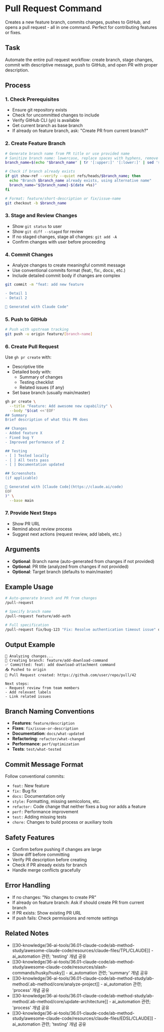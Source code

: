 # Pull Request Command

Creates a new feature branch, commits changes, pushes to GitHub, and opens a
pull request - all in one command. Perfect for contributing features or fixes.

## Task

Automate the entire pull request workflow: create branch, stage changes, commit
with descriptive message, push to GitHub, and open PR with proper description.

## Process

### 1. **Check Prerequisites**

- Ensure git repository exists
- Check for uncommitted changes to include
- Verify GitHub CLI (`gh`) is available
- Get current branch as base branch
- If already on feature branch, ask: "Create PR from current branch?"

### 2. **Create Feature Branch**

```bash
# Generate branch name from PR title or use provided name
# Sanitize branch name: lowercase, replace spaces with hyphens, remove special chars
branch_name=$(echo "$branch_name" | tr '[:upper:]' '[:lower:]' | sed 's/[^a-z0-9-]/-/g' | sed 's/--*/-/g')

# Check if branch already exists
if git show-ref --verify --quiet refs/heads/$branch_name; then
  echo "Branch $branch_name already exists, using alternative name"
  branch_name="${branch_name}-$(date +%s)"
fi

# Format: feature/short-description or fix/issue-name
git checkout -b $branch_name
```

### 3. **Stage and Review Changes**

- Show `git status` to user
- Show `git diff --staged` for review
- If no staged changes, stage all changes: `git add -A`
- Confirm changes with user before proceeding

### 4. **Commit Changes**

- Analyze changes to create meaningful commit message
- Use conventional commits format (feat:, fix:, docs:, etc.)
- Include detailed commit body if changes are complex

```bash
git commit -m "feat: add new feature

- Detail 1
- Detail 2

🤖 Generated with Claude Code"
```

### 5. **Push to GitHub**

```bash
# Push with upstream tracking
git push -u origin feature/[branch-name]
```

### 6. **Create Pull Request**

Use `gh pr create` with:

- Descriptive title
- Detailed body with:
  - Summary of changes
  - Testing checklist
  - Related issues (if any)
- Set base branch (usually main/master)

```bash
gh pr create \
  --title "Feature: Add awesome new capability" \
  --body "$(cat <<'EOF'
## Summary
Brief description of what this PR does

## Changes
- Added feature X
- Fixed bug Y
- Improved performance of Z

## Testing
- [ ] Tested locally
- [ ] All tests pass
- [ ] Documentation updated

## Screenshots
(if applicable)

🤖 Generated with [Claude Code](https://claude.ai/code)
EOF
)" \
  --base main
```

### 7. **Provide Next Steps**

- Show PR URL
- Remind about review process
- Suggest next actions (request review, add labels, etc.)

## Arguments

- **Optional**: Branch name (auto-generated from changes if not provided)
- **Optional**: PR title (analyzed from changes if not provided)
- **Optional**: Target branch (defaults to main/master)

## Example Usage

```bash
# Auto-generate branch and PR from changes
/pull-request

# Specify branch name
/pull-request feature/add-auth

# Full specification
/pull-request fix/bug-123 "Fix: Resolve authentication timeout issue" develop
```

## Output Example

```
📝 Analyzing changes...
🌿 Creating branch: feature/add-download-command
✅ Committed: feat: add download-attachment command
📤 Pushed to origin
🔗 Pull Request created: https://github.com/user/repo/pull/42

Next steps:
- Request review from team members
- Add relevant labels
- Link related issues
```

## Branch Naming Conventions

- **Features**: `feature/description`
- **Fixes**: `fix/issue-or-description`
- **Documentation**: `docs/what-updated`
- **Refactoring**: `refactor/what-changed`
- **Performance**: `perf/optimization`
- **Tests**: `test/what-tested`

## Commit Message Format

Follow conventional commits:

- `feat:` New feature
- `fix:` Bug fix
- `docs:` Documentation only
- `style:` Formatting, missing semicolons, etc.
- `refactor:` Code change that neither fixes a bug nor adds a feature
- `perf:` Performance improvement
- `test:` Adding missing tests
- `chore:` Changes to build process or auxiliary tools

## Safety Features

- Confirm before pushing if changes are large
- Show diff before committing
- Verify PR description before creating
- Check if PR already exists for branch
- Handle merge conflicts gracefully

## Error Handling

- If no changes: "No changes to create PR"
- If already on feature branch: Ask if should create PR from current branch
- If PR exists: Show existing PR URL
- If push fails: Check permissions and remote settings

## Related Notes

- [[30-knowledge/36-ai-tools/36.01-claude-code/ab-method-study/awesome-claude-code/resources/claude-files/TPL/CLAUDE]] - ai_automation 관련; 'testing' 개념 공유
- [[30-knowledge/36-ai-tools/36.01-claude-code/ab-method-study/awesome-claude-code/resources/slash-commands/husky/husky]] - ai_automation 관련; 'summary' 개념 공유
- [[30-knowledge/36-ai-tools/36.01-claude-code/ab-method-study/ab-method/.ab-method/core/analyze-project]] - ai_automation 관련; 'process' 개념 공유
- [[30-knowledge/36-ai-tools/36.01-claude-code/ab-method-study/ab-method/.ab-method/core/update-architecture]] - ai_automation 관련; 'process' 개념 공유
- [[30-knowledge/36-ai-tools/36.01-claude-code/ab-method-study/awesome-claude-code/resources/claude-files/EDSL/CLAUDE]] - ai_automation 관련; 'testing' 개념 공유
